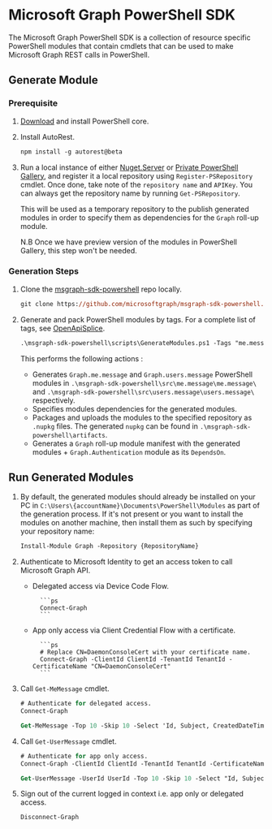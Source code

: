 # Microsoft Graph PowerShell SDK

The Microsoft Graph PowerShell SDK is a collection of resource specific PowerShell modules that contain cmdlets that can be used to make Microsoft Graph REST calls in PowerShell.

## Generate Module

### Prerequisite

1. [Download](https://github.com/PowerShell/PowerShell/releases/tag/v6.2.2) and install PowerShell core.

2. Install AutoRest.

    ```ps
    npm install -g autorest@beta
    ```

3. Run a local instance of either [Nuget.Server](https://docs.microsoft.com/en-us/nuget/hosting-packages/nuget-server) or [Private PowerShell Gallery](https://github.com/PowerShell/PSPrivateGallery), and register it a local repository using `Register-PSRepository` cmdlet. Once done, take note of the `repository name` and `APIKey`. You can always get the repository name by running `Get-PSRepository`.

    This will be used as a temporary repository to the publish generated modules in order to specify them as dependencies for the `Graph` roll-up module.

    N.B Once we have preview version of the modules in PowerShell Gallery, this step won't be needed.

### Generation Steps

1. Clone the [msgraph-sdk-powershell](https://github.com/microsoftgraph/msgraph-sdk-powershell) repo locally.

    ```ps
    git clone https://github.com/microsoftgraph/msgraph-sdk-powershell.git -b dev
    ```

2. Generate and pack PowerShell modules by tags. For a complete list of tags, see [OpenApiSplice](https://github.com/microsoftgraph/msgraph-openapi-introspection).

    ```ps
    .\msgraph-sdk-powershell\scripts\GenerateModules.ps1 -Tags "me.message", "users.user" -RepositoryApiKey {APIKey} -RepositoryName {RepositoryName}
    ```

    This performs the following actions :
    - Generates `Graph.me.message` and `Graph.users.message` PowerShell modules in `.\msgraph-sdk-powershell\src\me.message\me.message\` and `.\msgraph-sdk-powershell\src\users.message\users.message\` respectively.
    - Specifies modules dependencies for the generated modules.
    - Packages and uploads the modules to the specified repository as `.nupkg` files. The generated `nupkg` can be found in `.\msgraph-sdk-powershell\artifacts`.
    - Generates a `Graph` roll-up module manifest with the generated modules + `Graph.Authentication` module as its `DependsOn`.

## Run Generated Modules

1. By default, the generated modules should already be installed on your PC in `C:\Users\{accountName}\Documents\PowerShell\Modules` as part of the generation process. If it's not present or you want to install the modules on another machine, then install them as such by specifying your repository name:

    ```ps
    Install-Module Graph -Repository {RepositoryName}
    ```

2. Authenticate to Microsoft Identity to get an access token to call Microsoft Graph API.
    - Delegated access via Device Code Flow.

            ```ps
            Connect-Graph
            ```

    - App only access via Client Credential Flow with a certificate.

            ```ps
            # Replace CN=DaemonConsoleCert with your certificate name.
            Connect-Graph -ClientId ClientId -TenantId TenantId -CertificateName "CN=DaemonConsoleCert"
            ```

3. Call `Get-MeMessage` cmdlet.

    ```ps
    # Authenticate for delegated access.
    Connect-Graph

    Get-MeMessage -Top 10 -Skip 10 -Select 'Id, Subject, CreatedDateTime' | Format-Table CreatedDateTime, Subject, Id
    ```

4. Call `Get-UserMessage` cmdlet.

    ```ps
    # Authenticate for app only access.
    Connect-Graph -ClientId ClientId -TenantId TenantId -CertificateName CertificateName

    Get-UserMessage -UserId UserId -Top 10 -Skip 10 -Select "Id, Subject, CreatedDateTime" | Format-Table CreatedDateTime, Subject, Id
    ```

5. Sign out of the current logged in context i.e. app only or delegated access.

    ```ps
    Disconnect-Graph
    ```

